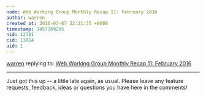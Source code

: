 ```yaml
---
node: Web Working Group Monthly Recap 11: February 2016
author: warren
created_at: 2016-03-07 22:21:35 +0000
timestamp: 1457389295
nid: 12781
cid: 13814
uid: 1
---
```




[warren](../profile/warren) replying to: [Web Working Group Monthly Recap 11: February 2016](../notes/warren/03-07-2016/web-working-group-monthly-recap-11-february-2016)

----
Just got this up -- a little late again, as usual. Please leave any feature requests, feedback, ideas or questions you have here in the comments!
